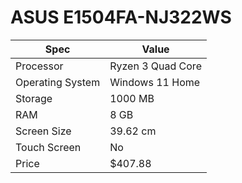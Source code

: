 # ASUS E1504FA-NJ322WS

| Spec | Value |
|---|---|
| Processor | Ryzen 3 Quad Core |
| Operating System | Windows 11 Home |
| Storage | 1000 MB |
| RAM | 8 GB |
| Screen Size | 39.62 cm |
| Touch Screen | No |
| Price | $407.88 |
